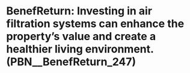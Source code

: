 # BenefReturn: __Investing in air filtration systems can enhance the property’s value and create a healthier living environment.__ (PBN__BenefReturn_247)

